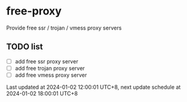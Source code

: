 
# free-proxy
Provide free ssr / trojan / vmess proxy servers


## TODO list
- [ ] add free ssr proxy server
- [ ] add free trojan proxy server
- [ ] add free vmess proxy server

Last updated at 2024-01-02 12:00:01 UTC+8, next update schedule at 2024-01-02 18:00:01 UTC+8

